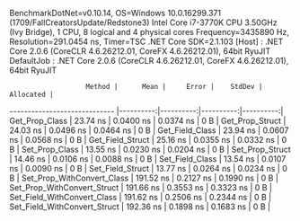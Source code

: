 
BenchmarkDotNet=v0.10.14, OS=Windows 10.0.16299.371 (1709/FallCreatorsUpdate/Redstone3)
Intel Core i7-3770K CPU 3.50GHz (Ivy Bridge), 1 CPU, 8 logical and 4 physical cores
Frequency=3435890 Hz, Resolution=291.0454 ns, Timer=TSC
.NET Core SDK=2.1.103
  [Host]     : .NET Core 2.0.6 (CoreCLR 4.6.26212.01, CoreFX 4.6.26212.01), 64bit RyuJIT
  DefaultJob : .NET Core 2.0.6 (CoreCLR 4.6.26212.01, CoreFX 4.6.26212.01), 64bit RyuJIT


                       Method |      Mean |     Error |    StdDev | Allocated |
----------------------------- |----------:|----------:|----------:|----------:|
               Get_Prop_Class |  23.74 ns | 0.0400 ns | 0.0374 ns |       0 B |
              Get_Prop_Struct |  24.03 ns | 0.0496 ns | 0.0464 ns |       0 B |
              Get_Field_Class |  23.94 ns | 0.0607 ns | 0.0568 ns |       0 B |
             Get_Field_Struct |  25.16 ns | 0.0355 ns | 0.0332 ns |       0 B |
               Set_Prop_Class |  13.55 ns | 0.0230 ns | 0.0204 ns |       0 B |
              Set_Prop_Struct |  14.46 ns | 0.0106 ns | 0.0088 ns |       0 B |
              Set_Field_Class |  13.54 ns | 0.0107 ns | 0.0090 ns |       0 B |
             Set_Field_Struct |  13.77 ns | 0.0264 ns | 0.0234 ns |       0 B |
   Set_Prop_WithConvert_Class | 191.52 ns | 0.2127 ns | 0.1990 ns |       0 B |
  Set_Prop_WithConvert_Struct | 191.66 ns | 0.3553 ns | 0.3323 ns |       0 B |
  Set_Field_WithConvert_Class | 191.62 ns | 0.2506 ns | 0.2344 ns |       0 B |
 Set_Field_WithConvert_Struct | 192.36 ns | 0.1898 ns | 0.1683 ns |       0 B |
